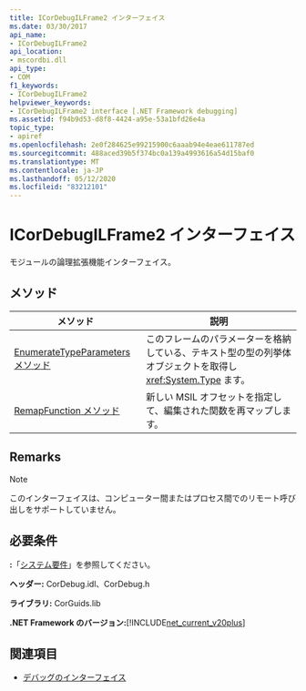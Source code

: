 ```yaml
---
title: ICorDebugILFrame2 インターフェイス
ms.date: 03/30/2017
api_name:
- ICorDebugILFrame2
api_location:
- mscordbi.dll
api_type:
- COM
f1_keywords:
- ICorDebugILFrame2
helpviewer_keywords:
- ICorDebugILFrame2 interface [.NET Framework debugging]
ms.assetid: f94b9d53-d8f8-4424-a95e-53a1bfd26e4a
topic_type:
- apiref
ms.openlocfilehash: 2e0f284625e99215900c6aaab94e4eae611787ed
ms.sourcegitcommit: 488aced39b5f374bc0a139a4993616a54d15baf0
ms.translationtype: MT
ms.contentlocale: ja-JP
ms.lasthandoff: 05/12/2020
ms.locfileid: "83212101"
---
```

# <a name="icordebugilframe2-interface"></a>ICorDebugILFrame2 インターフェイス

モジュールの論理拡張機能インターフェイス。  
  
## <a name="methods"></a>メソッド  
  
|メソッド|説明|  
|------------|-----------------|  
|[EnumerateTypeParameters メソッド](icordebugilframe2-enumeratetypeparameters-method.md)|このフレームのパラメーターを格納している、テキスト型の型の列挙体オブジェクトを取得し <xref:System.Type> ます。|  
|[RemapFunction メソッド](icordebugilframe2-remapfunction-method.md)|新しい MSIL オフセットを指定して、編集された関数を再マップします。|  
  
## <a name="remarks"></a>Remarks  
  
> [!NOTE]
> このインターフェイスは、コンピューター間またはプロセス間でのリモート呼び出しをサポートしていません。  
  
## <a name="requirements"></a>必要条件  
 **:**「[システム要件](../../get-started/system-requirements.md)」を参照してください。  
  
 **ヘッダー:** CorDebug.idl、CorDebug.h  
  
 **ライブラリ:** CorGuids.lib  
  
 **.NET Framework のバージョン:**[!INCLUDE[net_current_v20plus](../../../../includes/net-current-v20plus-md.md)]  
  
## <a name="see-also"></a>関連項目

- [デバッグのインターフェイス](debugging-interfaces.md)

